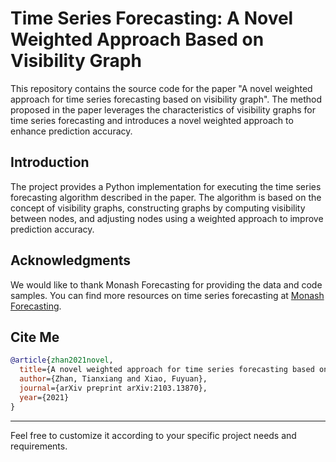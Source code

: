 # Time Series Forecasting: A Novel Weighted Approach Based on Visibility Graph

This repository contains the source code for the paper "A novel weighted approach for time series forecasting based on visibility graph". The method proposed in the paper leverages the characteristics of visibility graphs for time series forecasting and introduces a novel weighted approach to enhance prediction accuracy.

## Introduction

The project provides a Python implementation for executing the time series forecasting algorithm described in the paper. The algorithm is based on the concept of visibility graphs, constructing graphs by computing visibility between nodes, and adjusting nodes using a weighted approach to improve prediction accuracy.


## Acknowledgments

We would like to thank Monash Forecasting for providing the data and code samples. You can find more resources on time series forecasting at [Monash Forecasting](https://forecastingdata.org/).


## Cite Me
```bibtex
@article{zhan2021novel,
  title={A novel weighted approach for time series forecasting based on visibility graph},
  author={Zhan, Tianxiang and Xiao, Fuyuan},
  journal={arXiv preprint arXiv:2103.13870},
  year={2021}
}

```
---

Feel free to customize it according to your specific project needs and requirements.